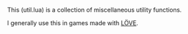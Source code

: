 This (util.lua) is a collection of miscellaneous utility functions.

I generally use this in games made with [LÖVE](http://love2d.org/).
